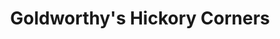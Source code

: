 ---
title: "Goldworthy's Hickory Corners"
url: /hickory-corners/goldworthys-hickory-corners/
shop: convenience
---